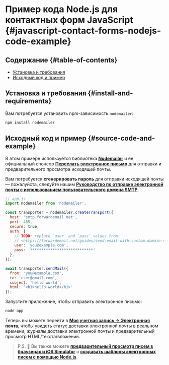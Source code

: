 # Пример кода Node.js для контактных форм JavaScript {#javascript-contact-forms-nodejs-code-example}

## Содержание {#table-of-contents}

* [Установка и требования](#install-and-requirements)
* [Исходный код и пример](#source-code-and-example)

## Установка и требования {#install-and-requirements}

Вам потребуется установить npm-зависимость `nodemailer`:

```sh
npm install nodemailer
```

## Исходный код и пример {#source-code-and-example}

В этом примере используется библиотека **[Nodemailer](https://github.com/nodemailer/nodemailer)** и ее официальный спонсор **[Переслать электронное письмо](https://forwardemail.net)** для отправки и предварительного просмотра исходящей почты.

Вам потребуется <strong class="text-success"><i class="fa fa-key"></i> сгенерировать пароль</strong> для отправки исходящей почты — пожалуйста, следуйте нашим **[Руководство по отправке электронной почты с использованием пользовательского домена SMTP](/guides/send-email-with-custom-domain-smtp)**.

<!-- https://github.com/nodemailer/nodemailer-web/pull/22 -->

```js
// app.js
import nodemailer from 'nodemailer';

const transporter = nodemailer.createTransport({
  host: 'smtp.forwardemail.net',
  port: 465,
  secure: true,
  auth: {
    // TODO: replace `user` and `pass` values from:
    // <https://forwardemail.net/guides/send-email-with-custom-domain-smtp>
    user: 'you@example.com',
    pass: '****************************'
  },
});

await transporter.sendMail({
  from: 'you@example.com',
  to: 'user@gmail.com',
  subject: 'hello world',
  html: '<h1>hello world</h1>'
});
```

Запустите приложение, чтобы отправить электронное письмо:

```sh
node app
```

Теперь вы можете перейти в **[Моя учетная запись → Электронная почта](/my-account/emails)**, чтобы увидеть статус доставки электронной почты в реальном времени, журналы доставки электронной почты и предварительный просмотр HTML/текста/вложений.

> P.S. :tada: Вы также можете **[предварительный просмотр писем в браузерах и iOS Simulator](/docs/test-preview-email-rendering-browsers-ios-simulator)** и **[создавать шаблоны электронных писем с помощью Node.js](/docs/send-emails-with-node-js-javascript)**.